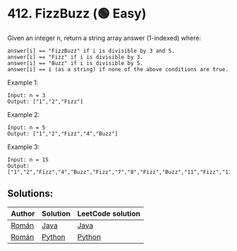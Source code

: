 # 412. FizzBuzz (🟢 Easy)

Given an integer n, return a string array answer (1-indexed) where:

```
answer[i] == "FizzBuzz" if i is divisible by 3 and 5.
answer[i] == "Fizz" if i is divisible by 3.
answer[i] == "Buzz" if i is divisible by 5.
answer[i] == i (as a string) if none of the above conditions are true.
```


Example 1:
```
Input: n = 3
Output: ["1","2","Fizz"]
```

Example 2:
```
Input: n = 5
Output: ["1","2","Fizz","4","Buzz"]
```

Example 3:
```
Input: n = 15
Output: ["1","2","Fizz","4","Buzz","Fizz","7","8","Fizz","Buzz","11","Fizz","13","14","FizzBuzz"]
```

## Solutions:

| Author | Solution | LeetCode solution |
|-----------|-----------|-----------|
| [Román](https://github.com/RomanKornyeyev)| [Java](./Solution.java)| [Java](https://leetcode.com/problems/fizz-buzz/solutions/4078483/easy-java-solution/)|
| [Román](https://github.com/RomanKornyeyev)| [Python](./Solution.py)| [Python](https://leetcode.com/problems/fizz-buzz/solutions/4167960/easy-python-solution/)|